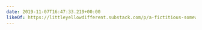 ```yaml
---
date: 2019-11-07T16:47:33.219+00:00
likeOf: https://littleyellowdifferent.substack.com/p/a-fictitious-somewhat-farcical-conversation
---
```

